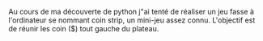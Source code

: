 Au cours de ma découverte de python j"ai tenté de réaliser un jeu fasse à l'ordinateur se nommant coin strip, un mini-jeu assez connu. L'objectif est de réunir les coin ($) tout gauche du plateau.
